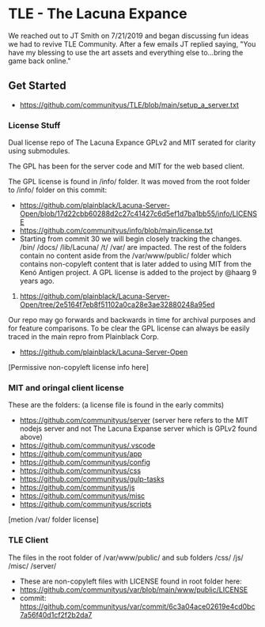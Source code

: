 # TLE - The Lacuna Expance
We reached out to JT Smith on 7/21/2019 and began discussing fun ideas we had to revive TLE Community. After a few emails JT replied saying,
"You have my blessing to use the art assets and everything else to...bring the game back online."
## Get Started
- https://github.com/communityus/TLE/blob/main/setup_a_server.txt

### License Stuff
Dual license repo of The Lacuna Expance GPLv2 and MIT serated for clarity using submodules.

The GPL has been for the server code and MIT for the web based client.

The GPL license is found in /info/ folder. It was moved from the root folder to /info/ folder on this commit:
 - https://github.com/plainblack/Lacuna-Server-Open/blob/17d22cbb60288d2c27c41427c6d5ef1d7ba1bb55/info/LICENSE
 - https://github.com/communityus/info/blob/main/license.txt
 - Starting from commit 30 we will begin closely tracking the changes. /bin/ /docs/ /lib/Lacuna/ /t/ /var/ are impacted. The rest of the folders contain no content aside from the /var/www/public/ folder which contains non-copyleft content that is later added to using MIT from the Kenó Antigen project. A GPL license is added to the project by @haarg 9 years ago.
 1. https://github.com/plainblack/Lacuna-Server-Open/tree/2e5164f7eb8f51102a0ca28e3ae32880248a95ed
 
Our repo may go forwards and backwards in time for archival purposes and for feature comparisons. To be clear the GPL license can always be easily traced in the main repro from Plainblack Corp.
- https://github.com/plainblack/Lacuna-Server-Open

[Permissive non-copyleft license info here]
### MIT and oringal client license
These are the folders: (a license file is found in the early commits)
- https://github.com/communityus/server (server here refers to the MIT nodejs server and not The Lacuna Expanse server which is GPLv2 found above)
- https://github.com/communityus/.vscode
- https://github.com/communityus/app
- https://github.com/communityus/config
- https://github.com/communityus/css
- https://github.com/communityus/gulp-tasks
- https://github.com/communityus/js
- https://github.com/communityus/misc
- https://github.com/communityus/scripts

[metion /var/ folder license]
### TLE Client
The files in the root folder of /var/www/public/ and sub folders /css/ /js/ /misc/ /server/
- These are non-copyleft files with LICENSE found in root folder here:
- https://github.com/communityus/var/blob/main/www/public/LICENSE
- commit: https://github.com/communityus/var/commit/6c3a04ace02619e4cd0bc7a56f40d1cf2f2b2da7
